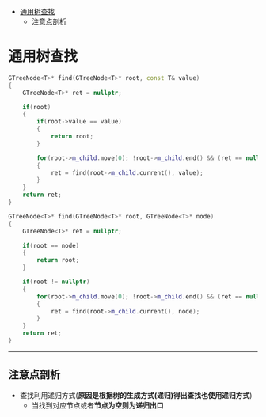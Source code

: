 - [通用树查找](#通用树查找)
  - [注意点剖析](#注意点剖析)

# 通用树查找

```C++
GTreeNode<T>* find(GTreeNode<T>* root, const T& value)
{
    GTreeNode<T>* ret = nullptr;

    if(root)
    {
        if(root->value == value)
        {
            return root;
        }

        for(root->m_child.move(0); !root->m_child.end() && (ret == nullptr); root->m_child.next())
        {
            ret = find(root->m_child.current(), value);
        } 
    }
    return ret;
}

GTreeNode<T>* find(GTreeNode<T>* root, GTreeNode<T>* node)
{
    GTreeNode<T>* ret = nullptr;

    if(root == node)
    {
        return root;
    }   

    if(root != nullptr)
    {
        for(root->m_child.move(0); !root->m_child.end() && (ret == nullptr); root->m_child.next())
        {
            ret = find(root->m_child.current(), node);
        }            
    }
    return ret;
}
```

***

## 注意点剖析

* 查找利用递归方式(**原因是根据树的生成方式(递归)得出查找也使用递归方式**)  
  * 当找到对应节点或者**节点为空则为递归出口**
